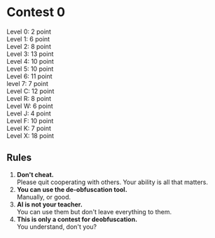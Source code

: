# Contest 0
Level 0: 2 point  
Level 1: 6 point  
Level 2: 8 point  
Level 3: 13 point  
Level 4: 10 point  
Level 5: 10 point  
Level 6: 11 point  
level 7: 7 point  
Level C: 12 point  
Level R: 8 point  
Level W: 6 point  
Level J: 4 point  
Level F: 10 point  
Level K: 7 point  
Level X: 18 point

## Rules
1. **Don't cheat.**  
   Please quit cooperating with others. 
   Your ability is all that matters.
2. **You can use the de-obfuscation tool.**  
   Manually, or good.
3. **AI is not your teacher.**  
   You can use them but don't leave everything to them.
4. **This is only a contest for deobfuscation.**  
   You understand, don't you?
